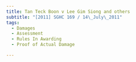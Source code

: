 ```yaml
---
title: Tan Teck Boon v Lee Gim Siong and others 
subtitle: "[2011] SGHC 169 / 14\_July\_2011"
tags:
  - Damages
  - Assessment
  - Rules In Awarding
  - Proof of Actual Damage

---
```


